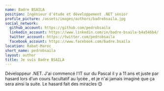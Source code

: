 ```yaml
---
name: Badre BSAILA
position: Ingénieur d'étude et développement .NET sénior
profile_picture: /assets/images/authors/badrebsaila.jpg
social_network:
  github_account: https://github.com/pedrobsaila
  linkedin_account: https://www.linkedin.com/in/badre-bsaila-b4a546b4/
  twitter_account: https://twitter.com/pedrobsaila
  facebook_account: https://www.facebook.com/badre.bsaila
location: Rabat-Maroc
short_name: pedrobsaila
layout: author
title: Je suis Badre BSAILA
---
```


Développeur .NET. J'ai commencé l'IT sur du Pascal il y a 11 ans et juste par hasard lors d'un cours facultatif au lycée , et je n'ai jamais imaginé que ça sera ainsi la suite. Le hasard fait des miracles :blush:

